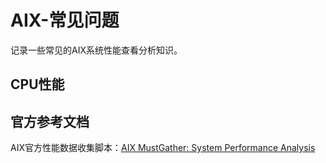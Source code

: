 # AIX-常见问题
记录一些常见的AIX系统性能查看分析知识。
## CPU性能

## 官方参考文档
AIX官方性能数据收集脚本：[AIX MustGather: System Performance Analysis](https://www.ibm.com/support/pages/node/875894)

